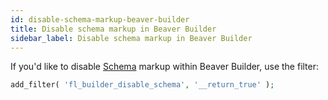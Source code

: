 ```yaml
---
id: disable-schema-markup-beaver-builder
title: Disable schema markup in Beaver Builder
sidebar_label: Disable schema markup in Beaver Builder
---
```


If you'd like to disable [Schema](https://schema.org/) markup within Beaver Builder, use the filter:

```php
add_filter( 'fl_builder_disable_schema', '__return_true' );
```
